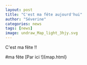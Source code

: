 ```yaml
---
layout: post
title: "C'est ma fête aujourd'hui"
author: "Séverine"
categories: news
tags: [news]
image: undraw_Map_light_3hjy.svg
---
```


C'est ma fête !!

#ma fête
[Par ici !]{map.html}
